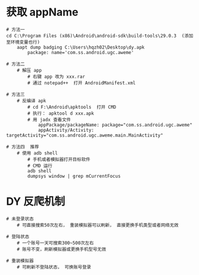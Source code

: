 # 获取 appName 
    # 方法一
    cd C:\Program Files (x86)\Android\android-sdk\build-tools\29.0.3  (添加至环境变量也行)
        aapt dump badging C:\Users\hqzh02\Desktop\dy.apk
            package: name='com.ss.android.ugc.aweme'
            
    # 方法二
        # 解压 app
            # 右键 app 改为 xxx.rar
            # 通过 notepad++  打开 AndroidManifest.xml
    
    # 方法三
        # 反编译 apk
            # cd F:\Android\apktools  打开 CMD
            # 执行： apktool d xxx.apk
            # 用 jadx 查看文件  
                appPackage/packageName: package="com.ss.android.ugc.aweme"
                appActivity/Activity: targetActivity="com.ss.android.ugc.aweme.main.MainActivity"
    
    # 方法四  推荐
        # 使用 adb shell
            # 手机或者模拟器打开目标软件
            # CMD 运行 
            adb shell 
            dumpsys window | grep mCurrentFocus
                        
    
    
# DY 反爬机制
    # 未登录状态
        # 可直接搜索50次左右， 重装模拟器可以刷新， 直接更换手机类型或者网络无效
    
    # 登陆状态
        # 一个账号一天可搜索300~500次左右
        # 账号不变，刷新模拟器或更换手机型号无效
    
    # 重装模拟器
        # 可刷新不登陆状态， 可换账号登录